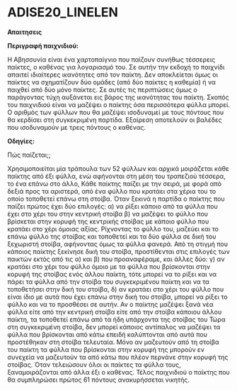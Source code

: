 # ADISE20_LINELEN
**Απαιτησεις** 

**Περιγραφή παιχνιδιού:**

Η Αβησσυνία είναι ένα χαρτοπαίγνιο που παίζουν συνήθως τέσσερεις παίκτες, ο καθένας για λογαριασμό του. Σε αυτήν την εκδοχή το παιχνίδι απαιτεί ιδιαίτερες ικανότητες από τον παίκτη. Δεν αποκλείεται όμως οι παίκτες να σχηματίζουν δύο ομάδες (από δύο παίκτες η καθεμία) ή να παιχθεί από δύο μόνο παίκτες. Σε αυτές τις περιπτώσεις όμως ο παράγοντας τύχη αυξάνεται εις βάρος της ικανότητας του παίκτη. Σκοπός του παιχνιδιού είναι να μαζέψει ο παίκτης όσα περισσότερα φύλλα μπορεί. Ο αριθμός των φύλλων που θα μαζέψει ισοδυναμεί με τους πόντους που θα κερδίσει στη συγκεκριμένη παρτίδα. Εξαίρεση αποτελούν οι βαλέδες που ισοδυναμούν με τρεις πόντους ο καθένας.

**Οδηγίες:**

 Πώς παίζεται;;
 
Χρησιμοποιείται μία τράπουλα των 52 φύλλων και αρχικά μοιράζεται κάθε παίκτης από έξι φύλλα,
ενώ αφήνονται στη μέση του τραπεζιού τέσσερα, το ένα επάνω στο άλλο,
Κάθε παίκτης παίζει με την σειρά, με φορά από δεξιά προς τα αριστερά, από ένα φύλλο που κρατάει στα χέρια του 
το οποίο τοποθετεί επάνω στη στοίβα. Όταν ξεκινά η παρτίδα ο παίκτης που παίζει πρώτος έχει δύο επιλογές: 
α) να ρίξει κάποιο από τα φύλλα που έχει στο χέρι του στην κεντρική στοίβα 
β) να μαζέψει το φύλλο που βρίσκεται στην κορυφή της κεντρικής στοίβας με κάποιο φύλλο που κρατάει στο χέρι 
όμοιας αξίας. Ρίχνοντας το φύλλο του, μαζεύει και το επάνω φύλλο της στοίβας και τοποθετεί και τα δύο φύλλα σε 
δική του ξεχωριστή στοίβα, αφήνοντας όμως τα φύλλα φανερά.  Από τη στιγμή που κάποιος παίκτης ξεκίνησε δική 
του στοίβα, προστίθενται στις επιλογές των παικτών εκτός από τις α) και β) που προαναφέραμε, και άλλες δύο: 
γ) αν κρατάει στο χέρι του φύλλο όμοιο με τα φύλλα που βρίσκονται στην κορυφή της στοίβας ενός άλλου παίκτη, 
τότε μπορεί να το ρίξει και να πάρει τα φύλλα από την στοίβα του συγκεκριμένου παίκτη και να τα τοποθετήσει 
στην δική του στοίβα, δ) αν κρατάει στο χέρι του φύλλο που είναι ίδιο με αυτά που έχει επάνω στην δική του στοίβα,
μπορεί να ρίξει το φύλλο και να το προσθέσει σε αυτήν. Αν ο παίκτης μαζέψει ξανά νέα φύλλα είτε από την κεντρική 
στοίβα είτε από την στοίβα κάποιου άλλου παίκτη, τα τοποθετεί επάνω από τα ήδη υπάρχοντα της στοίβας του 
Τώρα στη συγκεκριμένη στοίβα, δεν μπορεί κάποιος αντίπαλος να μαζέψει τα φύλλα που βρίσκονται από κάτω 
επειδή καλύπτονται από αυτά που προστέθηκαν στη στοίβα τελευταία. Μόνο αν μαζευτούν από τη στοίβα του παίκτη 
τα φύλλα που βρίσκονται στην κορυφή της μπορούν εν συνεχεία να μαζευτούν τα από κάτω που πλέον περνάνε στην 
κορυφή της στοίβας. Όταν τελειώσουν όλοι οι παίκτες τα φύλλα τους, ξαναμοιράζονται από άλλα έξι ο καθένας. 
Τέλος παιχνιδιού ο παίκτης που θα συμπληρώσει πρώτος 61 πόντους ανακυρήσσεται νικητής. 

